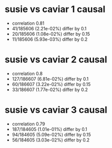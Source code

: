 # susie vs caviar  1 causal

- correlation 0.81
- 41/185606 (2.21e-02%) differ by 0.1
- 20/185606 (1.08e-02%) differ by 0.15
- 11/185606 (5.93e-03%) differ by 0.2


# susie vs caviar  2 causal

- correlation 0.8
- 127/186607 (6.81e-02%) differ by 0.1
- 60/186607 (3.22e-02%) differ by 0.15
- 33/186607 (1.77e-02%) differ by 0.2


# susie vs caviar  3 causal

- correlation 0.79
- 187/184605 (1.01e-01%) differ by 0.1
- 94/184605 (5.09e-02%) differ by 0.15
- 56/184605 (3.03e-02%) differ by 0.2


